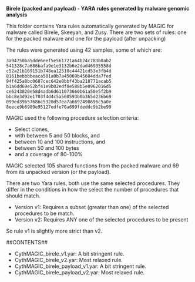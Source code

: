 **Birele (packed and payload) - YARA rules generated by malware genomic analysis**

This folder contains Yara rules automatically generated by MAGIC for malware called Birele, Skeeyah, and Zusy. There are two sets of rules: one for the packed malware and one for the payload (after unpacking)

The rules were generated using 42 samples, some of which are:

    3a94750ba5dde6eef5e561721a64b24c783b0ab2
    541328c7a686bafa9e1e3132b6e2dad46935558d
    c52a21b169151b748ea12510c44421cd53e3fb4d
    8161bebbbbeaca501a0b7a45069b45604dda7fed
    94f425a8bc0687cec642e0bbf43ba218771acab5
    b1a6dd69e52bf41e9b02edf8e588b5e0962016d5
    ce6243820e58d4adb6d611073660b61a50e5f2b9
    bbc8e3d92e1703f4d4c5a560593b0b365d236b69
    099ed39b57686c5320d57ea7a6692498696c5a0e
    8eece9b6989e95127edfe70a699fdeddc9b2be99



MAGIC used the following procedure selection criteria:

   - Select clones,
   - with between 5 and 50 blocks, and
   - between 10 and 100 instructions, and
   - between 50 and 100 bytes
   - and a coverage of 80-100%

MAGIC selected 105 shared functions from the packed malware and 69 from its unpacked version (or the payload).

There are two Yara rules, both use the same selected procedures. They differ in the conditions in how the select the number of procedures that should match.
   - Version v1: Requires a subset (greater than one) of the  selected procedures to be match.
   - Version v2: Requires ANY one of the selected procedures to be present

So rule v1 is slightly more strict than v2. 

##CONTENTS##

   - CythMAGIC_birele_v1.yar: A bit stringent rule. 
   - CythMAGIC_birele_v2.yar: Most relaxed rule.
   - CythMAGIC_birele_payload_v1.yar: A bit stringent rule. 
   - CythMAGIC_birele_payload_v2.yar: Most relaxed rule. 


